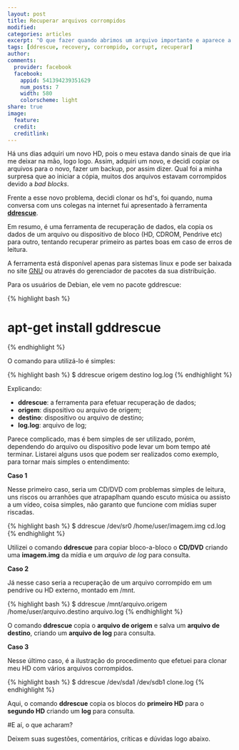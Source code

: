 ```yaml
---
layout: post
title: Recuperar arquivos corrompidos
modified:
categories: articles
excerpt: "O que fazer quando abrimos um arquivo importante e aparece a mensagem de arquivo corrompido?"
tags: [ddrescue, recovery, corrompido, corrupt, recuperar]
author:
comments:
  provider: facebook
  facebook:
    appid: 541394239351629
    num_posts: 7
    width: 580
    colorscheme: light
share: true
image:
  feature:
  credit:
  creditlink:
---
```


Há uns dias adquiri um novo HD, pois o meu estava dando sinais de que iria me
deixar na mão, logo logo. Assim, adquiri um novo, e decidi copiar os arquivos
para o novo, fazer um backup, por assim dizer. Qual foi a minha surpresa que ao
iniciar a cópia, muitos dos arquivos estavam corrompidos devido a *bad blocks*.

Frente a esse novo problema, decidi clonar os hd's, foi quando, numa conversa com uns colegas na internet fui apresentado à
ferramenta [**ddrescue**](http://www.gnu.org/software/ddrescue/manual/ddrescue_manual.html).

Em resumo, é uma ferramenta de recuperação de dados, ela copia os dados de um
arquivo ou dispositivo de bloco (HD, CDROM, Pendrive etc) para outro, tentando
recuperar primeiro as partes boas em caso de erros de leitura.

A ferramenta está disponível apenas para sistemas linux e pode ser baixada no
site [GNU](http://gnu.c3sl.ufpr.br/ftp/ddrescue/) ou através do gerenciador de
pacotes da sua distribuição.

Para os usuários de Debian, ele vem no pacote gddrescue:

{% highlight bash %}
 # apt-get install gddrescue
{% endhighlight %}

O comando para utilizá-lo é simples:

{% highlight bash %}
 $ ddrescue origem destino log.log
{% endhighlight %}

Explicando:

+ **ddrescue**: a ferramenta para efetuar recuperação de dados;
+ **origem**: dispositivo ou arquivo de origem;
+ **destino**: dispositivo ou arquivo de destino;
+ **log.log**: arquivo de log;

Parece complicado, mas é bem simples de ser utilizado, porém, dependendo do
arquivo ou dispositivo pode levar um bom tempo até terminar. Listarei alguns
usos que podem ser realizados como exemplo, para tornar mais simples o
entendimento:

**Caso 1**

Nesse primeiro caso, seria um CD/DVD com problemas simples de leitura, uns
riscos ou arranhões que atrapaplham quando escuto música ou assisto a um vídeo,
coisa simples, não garanto que funcione com mídias super riscadas.

{% highlight bash %}
 $ ddrescue /dev/sr0 /home/user/imagem.img cd.log
{% endhighlight %}

Utilizei o comando **ddrescue** para copiar bloco-a-bloco o **CD/DVD** criando uma
**imagem.img** da mídia e um *arquivo de log* para consulta.

**Caso 2**

Já nesse caso seria a recuperação de um arquivo corrompido em um pendrive ou HD
externo, montado em /mnt.

{% highlight bash %}
 $ ddrescue /mnt/arquivo.origem /home/user/arquivo.destino arquivo.log
{% endhighlight %}

O comando **ddrescue** copia o **arquivo de origem** e salva um **arquivo de
destino**, criando um **arquivo de log** para consulta.

**Caso 3**

Nesse último caso, é a ilustração do procedimento que efetuei para clonar meu HD
com vários arquivos corrompidos.

{% highlight bash %}
 $ ddrescue /dev/sda1 /dev/sdb1 clone.log
{% endhighlight %}

Aqui, o comando **ddrescue** copia os blocos do **primeiro HD** para o **segundo HD**
criando um **log** para consulta.

#E aí, o que acharam?

Deixem suas sugestões, comentários, críticas e dúvidas logo abaixo.
